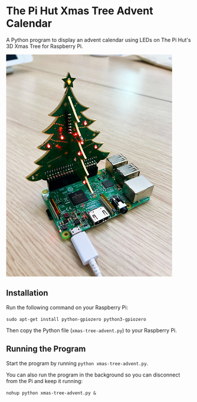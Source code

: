 # The Pi Hut Xmas Tree Advent Calendar
A Python program to display an advent calendar using LEDs on The Pi Hut's 3D Xmas Tree for Raspberry Pi.

![Xmas Tree](xmas-tree.jpg)

## Installation
Run the following command on your Raspberry Pi:

```sudo apt-get install python-gpiozero python3-gpiozero```

Then copy the Python file (`xmas-tree-advent.py`) to your Raspberry Pi.

## Running the Program
Start the program by running `python xmas-tree-advent.py`.

You can also run the program in the background so you can disconnect from the Pi and keep it running:

```nohup python xmas-tree-advent.py &```
